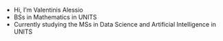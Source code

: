 - Hi, I’m Valentinis Alessio
- BSs in Mathematics in UNITS
- Currently studying the MSs in Data Science and Artificial Intelligence in UNITS

<!---
ValentinisAlessio/ValentinisAlessio is a ✨ special ✨ repository because its `README.md` (this file) appears on your GitHub profile.
You can click the Preview link to take a look at your changes.
--->
